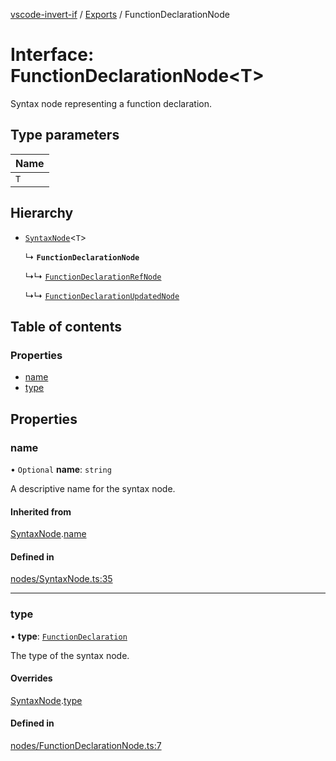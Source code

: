 [vscode-invert-if](../README.md) / [Exports](../modules.md) / FunctionDeclarationNode

# Interface: FunctionDeclarationNode<T\>

Syntax node representing a function declaration.

## Type parameters

| Name |
| :------ |
| `T` |

## Hierarchy

- [`SyntaxNode`](SyntaxNode.md)<`T`\>

  ↳ **`FunctionDeclarationNode`**

  ↳↳ [`FunctionDeclarationRefNode`](FunctionDeclarationRefNode.md)

  ↳↳ [`FunctionDeclarationUpdatedNode`](FunctionDeclarationUpdatedNode.md)

## Table of contents

### Properties

- [name](FunctionDeclarationNode.md#name)
- [type](FunctionDeclarationNode.md#type)

## Properties

### name

• `Optional` **name**: `string`

A descriptive name for the syntax node.

#### Inherited from

[SyntaxNode](SyntaxNode.md).[name](SyntaxNode.md#name)

#### Defined in

[nodes/SyntaxNode.ts:35](https://github.com/1nVitr0/plugin-vscode-invert-if/blob/d1df971/packages/api/src/nodes/SyntaxNode.ts#L35)

___

### type

• **type**: [`FunctionDeclaration`](../enums/SyntaxNodeType.md#functiondeclaration)

The type of the syntax node.

#### Overrides

[SyntaxNode](SyntaxNode.md).[type](SyntaxNode.md#type)

#### Defined in

[nodes/FunctionDeclarationNode.ts:7](https://github.com/1nVitr0/plugin-vscode-invert-if/blob/d1df971/packages/api/src/nodes/FunctionDeclarationNode.ts#L7)
